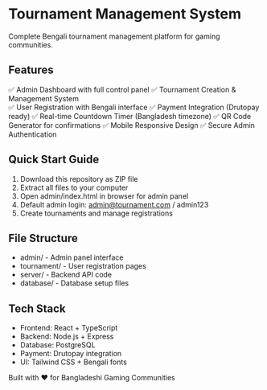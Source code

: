 # Tournament Management System

Complete Bengali tournament management platform for gaming communities.

## Features
✅ Admin Dashboard with full control panel
✅ Tournament Creation & Management System  
✅ User Registration with Bengali interface
✅ Payment Integration (Drutopay ready)
✅ Real-time Countdown Timer (Bangladesh timezone)
✅ QR Code Generator for confirmations
✅ Mobile Responsive Design
✅ Secure Admin Authentication

## Quick Start Guide
1. Download this repository as ZIP file
2. Extract all files to your computer
3. Open admin/index.html in browser for admin panel
4. Default admin login: admin@tournament.com / admin123
5. Create tournaments and manage registrations

## File Structure
- admin/ - Admin panel interface
- tournament/ - User registration pages
- server/ - Backend API code
- database/ - Database setup files

## Tech Stack
- Frontend: React + TypeScript
- Backend: Node.js + Express
- Database: PostgreSQL
- Payment: Drutopay integration
- UI: Tailwind CSS + Bengali fonts

Built with ❤️ for Bangladeshi Gaming Communities

